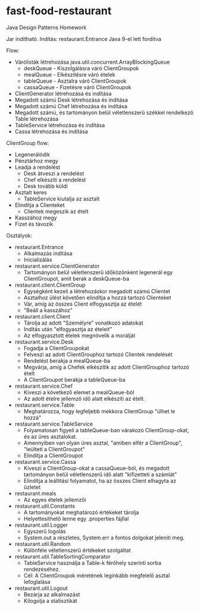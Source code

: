 # fast-food-restaurant
Java Design Patterns Homework

Jar indítható.
Indítás: restaurant.Entrance
Java 9-el lett fordítva

Flow:
- Várólisták létrehozása java.util.concurrent.ArrayBlockingQueue
    - deskQueue - Kiszolgálásra váró ClientGroupok
    - mealQueue - Elkészítésre váró ételek
    - tableQueue - Asztalra váró ClientGroupok
    - cassaQueue -  Fizetésre váró ClientGroupok
- ClientGenerator létrehozása és indítása
- Megadott számú Desk létrehozása és indítása
- Megadott számú Chef létrehozása és indítása
- Megadott számú, és tartományon belül véletlenszerű székkel rendelkező Table létrehozása
- TableService létrehozása és indítása
- Cassa létrehozása és indítása

ClientGroup flow:
- Legenerálódik
- Pénztárhoz megy
- Leadja a rendelést
    - Desk átveszi a rendelést
    - Chef elkészíti a rendelést
    - Desk tovább küldi
- Asztalt keres
    - TableService kiutalja az asztalt
- Elindítja a Clienteket
    - Clientek megeszik az ételt
- Kasszához megy
- Fizet és távozik
  
Osztályok:
- restaurant.Entrance
    - Alkalmazás indítása
    - Inicializálás
- restaurant.service.ClientGenerator
    - Tartományon belül véletlenszerű időközönként legenerál egy ClientGroupot, amit berak a deskQueue-ba
- restaurant.client.ClientGroup
    - Egységként kezeli a létrehozáskor megadott számú Clientet
    - Asztalhoz ülést követően elindítja a hozzá tartozó Clienteket
    - Vár, amíg az összes Client elfogyasztja az ételét
    - "Beáll a kasszához"
- restaurant.client.Client
    - Tárolja az adott "Személyre" vonatkozó adatokat
    - Indítás után "elfogyasztja az ételeit"
    - Az elfogyasztott ételek megnövelik a morálját
- restaurant.service.Desk
    - Fogadja a ClientGroupokat
    - Felveszi az adott ClientGrouphoz tartozó Clientek rendelését
    - Rendelést berakja a mealQueue-ba
    - Megvárja, amíg a Chefek elkészítik az adott ClientGrouphoz tartozó ételt
    - A ClientGroupot berakja a tableQueue-ba
- restaurant.service.Chef
    - Kiveszi a következő elemet a mealQueue-ból
    - Az adott ételre jellemző idő alatt elkészíti az ételt.
- restaurant.service.Table
    - Meghatározza, hogy legfeljebb mekkora ClientGroup "ülhet le hozzá"
- restaurant.service.TableService
    - Folyamatosan figyeli a tableQueue-ban várakozó ClientGroup-okat, és az üres asztalokat.
    - Amennyiben van olyan üres asztal, "amiben elfér a ClientGroup", "leülteti a ClientGroupot"
    - Elindítja a ClientGroupot
- restaurant.service.Cassa
    - Kiveszi a ClientGroup-okat a cassaQueue-ból, és megadott tartományon belül véletlenszerű idő alatt "kifizetteti a számlát"
    - Elindítja a leállítási folyamatot, ha az összes Client elhagyta az üzletet
- restaurant.meals
    - Az egyes ételek jellemzői
- restaurant.util.Constants
    - A tartományokat meghatározó értékeket tárolja
    - Helyettesíthető lenne egy .properties fájllal
- restaurant.util.Logger
    - Egyszerű logolás
    - System.out a részletes, System.err a fontos dolgokat jeleníti meg.
- restaurant.util.Random
    - Különféle véletlenszerű értékeket szolgáltat
- restaurant.util.TableSortingComparator
    - TableService használja a Table-k férőhely szerinti sorba rendezéséhez.
    - Cél: A ClientGroupok méretének leginkább megfelelő asztal lefoglalása
- restaurant.util.Logout
    - Bezárja az alkalmazást
    - Kilogolja a statisztikát
    
